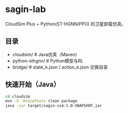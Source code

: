 # sagin-lab

CloudSim Plus + Python(ST-HGNN/PPO) 的卫星卸载仿真。

## 目录
- cloudsim/        # Java仿真（Maven）
- python-sthgnn/   # Python模型与RL
- bridge/          # state_k.json / action_k.json 交换目录

## 快速开始（Java）
```bash
cd cloudsim
mvn -U -DskipTests clean package
java -jar target/sagin-sim-1.0-SNAPSHOT.jar
